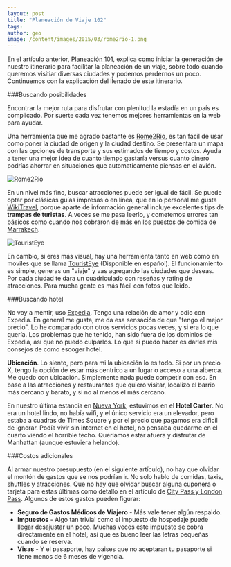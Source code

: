 ```yaml
---
layout: post
title: "Planeación de Viaje 102"
tags: 
author: geo
image: /content/images/2015/03/rome2rio-1.png
---
```

En el artículo anterior, [Planeación 101](/planeacion-de-viaje-101/), explica como iniciar la generación de nuestro itinerario para facilitar la planeación de un viaje, sobre todo cuando queremos visitiar diversas ciudades y podemos perdernos un poco. Continuemos con la explicación del llenado de este itinerario.

###Buscando posibilidades

Encontrar la mejor ruta para disfrutar con plenitud la estadía en un país es complicado. Por suerte cada vez tenemos mejores herramientas en la web para ayudar. 

Una herramienta que me agrado bastante  es [Rome2Rio](https://www.rome2rio.com/), es tan fácil de usar como poner la ciudad de origen y la ciudad destino. Se presentara un mapa con las opciones de transporte y sus estimados de tiempo y costos. Ayuda a tener una mejor idea de cuanto tiempo gastaría versus cuanto dinero podrías ahorrar en situaciones que automaticamente piensas en el avión.

![Rome2Rio](/content/images/2015/03/rome2rio.png)

En un nivel más fino, buscar atracciones puede ser igual de fácil. Se puede optar por clásicas guías impresas o en línea, que en lo personal me gusta [WikiTravel](http://wikitravel.org/en/Main_Page), porque aparte de información general incluye excelentes tips de **trampas de turistas**. A veces se me pasa leerlo, y cometemos errores tan básicos como cuando nos cobraron de más en los puestos de comida de [Marrakech](/tag/marrakech).

![TouristEye](/content/images/2015/03/touristeye.png)

En cambio, si eres más visual, hay una herramienta tanto en web como en moviles que se llama [TouristEye](http://www.touristeye.com/) (Disponible en español). El funcionamiento es simple,  generas un "viaje" y vas agregando las ciudades que deseas. Por cada ciudad te dara un cuadriculado con reseñas y rating de atracciones. Para mucha gente es más fácil con fotos que leido. 

###Buscando hotel

No voy a mentir, uso [Expedia](http://www.expedia.mx/). Tengo una relación de amor y odio con Expedia. En general me gusta, me da esa sensación de que "tengo el mejor precio". Lo he comparado con otros servicios pocas veces, y si era lo que quería. Los problemas que he tenido, han sido fuera de los dominios de Expedia, así que no puedo culparlos. Lo que si puedo hacer es darles mis consejos de como escoger hotel.

**Ubicación**. Lo siento, pero para mi la ubicación lo es todo. Si por un precio X, tengo la opción de estar más centrico a un lugar o acceso a una alberca. Me quedo con ubicación. Simplemente nada puede competir con eso. En base a las atracciones y restaurantes que quiero visitar, localizo el barrio más cercano y barato, y si no al menos el más cercano.

En nuestro última estancia en [Nueva York](/tag/new-york), estuvimos en el **Hotel Carter**. No era un hotel lindo, no había wifi, y el único servicio era un elevador, pero estaba a cuadras de Times Square y por el precio que pagamos era dificil de ignorar. Podía vivir sin internet en el hotel, no pensaba quedarme en el cuarto viendo el horrible techo. Queríamos estar afuera y disfrutar de Manhattan (aunque estuviera helando).

###Costos adicionales

Al armar nuestro presupuesto (en el siguiente artículo), no hay que olvidar el montón de gastos que se nos podrían ir. No solo hablo de comidas, taxis, shuttles y atracciones. Que no hay que olvidar buscar alguna cuponera o tarjeta para estas últimas como detallo en el artículo de [City Pass y London Pass](/citypass/).  Algunos de estos gastos pueden figurar:

* **Seguro de Gastos Médicos de Viajero** - Más vale tener algún respaldo.
* **Impuestos** - Algo tan trivial como el impuesto de hospedaje puede llegar desajustar un poco. Muchas veces este impuesto se cobra directamente en el hotel, así que es bueno leer las letras pequeñas cuando se reserva.
* **Visas** - Y el pasaporte, hay paises que no aceptaran tu pasaporte si tiene menos de 6 meses de vigencia.